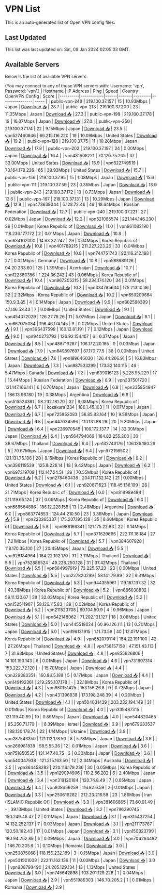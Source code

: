 # VPN List

This is an auto-generated list of Open VPN config files.

## Last Updated

This list was last updated on: Sat, 06 Jan 2024 02:05:33 GMT.

## Available Servers

Below is the list of available VPN servers:

(You may connect to any of these VPN servers with: Username: 'vpn', Password: 'vpn'.)
| Hostname | IP Address | Ping | Speed | Country | OpenVPN Config | Score |
|----------|------------|------|-------|---------|----------------| ----- |
| public-vpn-248 | 219.100.37.157 | 15 | 10.93Mbps | Japan | [Download 📥](./configs/server_0_JP.ovpn) | 28.7 |
| public-vpn-213 | 219.100.37.200 | 23 | 11.35Mbps | Japan | [Download 📥](./configs/server_1_JP.ovpn) | 27.3 |
| public-vpn-198 | 219.100.37.178 | 19 | 16.07Mbps | Japan | [Download 📥](./configs/server_2_JP.ovpn) | 27.0 |
| public-vpn-250 | 219.100.37.174 | 22 | 9.15Mbps | Japan | [Download 📥](./configs/server_3_JP.ovpn) | 23.5 |
| vpn527460946 | 66.215.116.220 | 19 | 10.09Mbps | United States | [Download 📥](./configs/server_4_US.ovpn) | 19.2 |
| public-vpn-128 | 219.100.37.75 | 11 | 10.28Mbps | Japan | [Download 📥](./configs/server_5_JP.ovpn) | 17.8 |
| public-vpn-202 | 219.100.37.197 | 24 | 0.00Mbps | Japan | [Download 📥](./configs/server_6_JP.ovpn) | 16.4 |
| vpn481608221 | 70.120.75.205 | 37 | 33.00Mbps | United States | [Download 📥](./configs/server_7_US.ovpn) | 15.9 |
| vpn622749519 | 73.164.179.226 | 65 | 39.93Mbps | United States | [Download 📥](./configs/server_8_US.ovpn) | 15.7 |
| public-vpn-156 | 219.100.37.95 | 15 | 1.08Mbps | Japan | [Download 📥](./configs/server_9_JP.ovpn) | 15.6 |
| public-vpn-111 | 219.100.37.59 | 23 | 0.35Mbps | Japan | [Download 📥](./configs/server_10_JP.ovpn) | 13.9 |
| public-vpn-243 | 219.100.37.172 | 10 | 0.73Mbps | Japan | [Download 📥](./configs/server_11_JP.ovpn) | 13.6 |
| public-vpn-167 | 219.100.37.131 | 13 | 10.29Mbps | Japan | [Download 📥](./configs/server_12_JP.ovpn) | 12.8 |
| vpn473639344 | 5.128.72.46 | 49 | 18.64Mbps | Russian Federation | [Download 📥](./configs/server_13_RU.ovpn) | 12.7 |
| public-vpn-240 | 219.100.37.221 | 27 | 0.02Mbps | Japan | [Download 📥](./configs/server_14_JP.ovpn) | 12.3 |
| vpn521065574 | 221.144.146.230 | 29 | 0.01Mbps | Korea Republic of | [Download 📥](./configs/server_15_KR.ovpn) | 11.0 |
| vpn961082190 | 118.236.177.172 | 2 | 0.01Mbps | Japan | [Download 📥](./configs/server_16_JP.ovpn) | 10.8 |
| vpn634102000 | 14.63.32.247 | 29 | 0.04Mbps | Korea Republic of | [Download 📥](./configs/server_17_KR.ovpn) | 10.8 |
| vpn401789215 | 211.227.223.26 | 33 | 0.04Mbps | Korea Republic of | [Download 📥](./configs/server_18_KR.ovpn) | 10.8 |
| vpn744751743 | 92.116.212.198 | 27 | 0.02Mbps | Germany | [Download 📥](./configs/server_19_DE.ovpn) | 10.8 |
| vpn588689126 | 94.20.233.60 | 125 | 1.39Mbps | Azerbaijan | [Download 📥](./configs/server_20_AZ.ovpn) | 10.7 |
| vpn122360356 | 1.224.36.242 | 43 | 0.06Mbps | Korea Republic of | [Download 📥](./configs/server_21_KR.ovpn) | 10.4 |
| vpn967205215 | 58.234.174.120 | 34 | 0.01Mbps | Korea Republic of | [Download 📥](./configs/server_22_KR.ovpn) | 10.3 |
| vpn334785634 | 175.213.10.36 | 32 | 2.32Mbps | Korea Republic of | [Download 📥](./configs/server_23_KR.ovpn) | 10.2 |
| vpn650209664 | 150.9.3.85 | 4 | 0.14Mbps | Japan | [Download 📥](./configs/server_24_JP.ovpn) | 9.9 |
| vpn802568399 | 47.146.53.43 | 7 | 0.08Mbps | United States | [Download 📥](./configs/server_25_US.ovpn) | 9.1 |
| vpn454072029 | 126.27.79.26 | 11 | 5.07Mbps | Japan | [Download 📥](./configs/server_26_JP.ovpn) | 9.1 |
| vpn867075084 | 198.46.174.145 | 9 | 0.02Mbps | United States | [Download 📥](./configs/server_27_US.ovpn) | 9.1 |
| vpn396437599 | 160.13.81.191 | 7 | 0.12Mbps | Japan | [Download 📥](./configs/server_28_JP.ovpn) | 9.0 |
| vpn940273793 | 126.92.154.107 | 6 | 0.37Mbps | Japan | [Download 📥](./configs/server_29_JP.ovpn) | 8.5 |
| vpn486719287 | 106.172.20.165 | 9 | 0.03Mbps | Japan | [Download 📥](./configs/server_30_JP.ovpn) | 7.9 |
| vpn849597697 | 67.170.77.5 | 38 | 0.00Mbps | United States | [Download 📥](./configs/server_31_US.ovpn) | 7.6 |
| vpn189646030 | 126.44.206.91 | 5 | 16.83Mbps | Japan | [Download 📥](./configs/server_32_JP.ovpn) | 7.3 |
| vpn987533299 | 173.32.140.115 | 46 | 5.47Mbps | Canada | [Download 📥](./configs/server_33_CA.ovpn) | 7.2 |
| vpn639016123 | 5.228.95.229 | 17 | 16.44Mbps | Russian Federation | [Download 📥](./configs/server_34_RU.ovpn) | 6.9 |
| vpn337501720 | 131.147.166.141 | 6 | 6.76Mbps | Japan | [Download 📥](./configs/server_35_JP.ovpn) | 6.8 |
| vpn335854947 | 186.13.96.180 | 19 | 0.38Mbps | Argentina | [Download 📥](./configs/server_36_AR.ovpn) | 6.8 |
| vpn515524381 | 58.232.181.70 | 32 | 8.08Mbps | Korea Republic of | [Download 📥](./configs/server_37_KR.ovpn) | 6.7 |
| kozakura1234 | 180.1.45.103 | 11 | 0.07Mbps | Japan | [Download 📥](./configs/server_38_JP.ovpn) | 6.7 |
| vpn725852083 | 58.85.83.164 | 10 | 9.58Mbps | Japan | [Download 📥](./configs/server_39_JP.ovpn) | 6.5 |
| vpn447034596 | 110.131.88.28 | 20 | 9.30Mbps | Japan | [Download 📥](./configs/server_40_JP.ovpn) | 6.4 |
| vpn226970545 | 106.172.137.7 | 14 | 32.30Mbps | Japan | [Download 📥](./configs/server_41_JP.ovpn) | 6.4 |
| vpn564794066 | 184.82.255.200 | 30 | 38.67Mbps | Thailand | [Download 📥](./configs/server_42_TH.ovpn) | 6.4 |
| vpn132743176 | 106.136.180.29 | 5 | 70.67Mbps | Japan | [Download 📥](./configs/server_43_JP.ovpn) | 6.4 |
| vpn972198502 | 121.131.75.106 | 28 | 8.15Mbps | Korea Republic of | [Download 📥](./configs/server_44_KR.ovpn) | 6.2 |
| vpn396119539 | 125.8.229.14 | 18 | 9.42Mbps | Japan | [Download 📥](./configs/server_45_JP.ovpn) | 6.2 |
| vpn697319709 | 112.147.24.51 | 39 | 70.55Mbps | Korea Republic of | [Download 📥](./configs/server_46_KR.ovpn) | 6.2 |
| vpn278460438 | 204.111.132.142 | 21 | 0.00Mbps | United States | [Download 📥](./configs/server_47_US.ovpn) | 6.1 |
| vpn920671623 | 118.45.136.109 | 26 | 21.71Mbps | Korea Republic of | [Download 📥](./configs/server_48_KR.ovpn) | 6.0 |
| vpn818989484 | 211.119.65.124 | 37 | 0.06Mbps | Korea Republic of | [Download 📥](./configs/server_49_KR.ovpn) | 6.0 |
| vpn568564886 | 186.12.228.155 | 13 | 2.48Mbps | Argentina | [Download 📥](./configs/server_50_AR.ovpn) | 6.0 |
| vpn863774853 | 124.44.210.50 | 23 | 3.38Mbps | Japan | [Download 📥](./configs/server_51_JP.ovpn) | 5.9 |
| vpn223265337 | 175.207.195.128 | 35 | 8.60Mbps | Korea Republic of | [Download 📥](./configs/server_52_KR.ovpn) | 5.8 |
| vpn988166341 | 121.175.22.83 | 22 | 9.14Mbps | Korea Republic of | [Download 📥](./configs/server_53_KR.ovpn) | 5.7 |
| vpn371629666 | 222.111.18.184 | 27 | 7.21Mbps | Korea Republic of | [Download 📥](./configs/server_54_KR.ovpn) | 5.7 |
| vpn384607928 | 119.170.35.100 | 27 | 20.45Mbps | Japan | [Download 📥](./configs/server_55_JP.ovpn) | 5.5 |
| vpn928184964 | 184.22.102.170 | 31 | 3.11Mbps | Thailand | [Download 📥](./configs/server_56_TH.ovpn) | 5.5 |
| vpn752886524 | 49.228.250.128 | 31 | 37.42Mbps | Thailand | [Download 📥](./configs/server_57_TH.ovpn) | 5.5 |
| vpn684997919 | 73.225.57.23 | 23 | 0.00Mbps | United States | [Download 📥](./configs/server_58_US.ovpn) | 5.5 |
| vpn227820299 | 58.141.79.89 | 32 | 9.31Mbps | Korea Republic of | [Download 📥](./configs/server_59_KR.ovpn) | 5.3 |
| vpn944355961 | 119.197.137.32 | 32 | 40.38Mbps | Korea Republic of | [Download 📥](./configs/server_60_KR.ovpn) | 5.2 |
| vpn866038882 | 59.11.120.67 | 38 | 32.03Mbps | Korea Republic of | [Download 📥](./configs/server_61_KR.ovpn) | 5.2 |
| vpn152511907 | 58.126.115.83 | 39 | 0.02Mbps | Korea Republic of | [Download 📥](./configs/server_62_KR.ovpn) | 5.2 |
| vpn211523708 | 60.104.50.9 | 4 | 0.96Mbps | Japan | [Download 📥](./configs/server_63_JP.ovpn) | 5.1 |
| vpn642148062 | 71.202.131.127 | 18 | 3.08Mbps | United States | [Download 📥](./configs/server_64_US.ovpn) | 5.0 |
| vpn445518024 | 60.96.126.111 | 13 | 0.20Mbps | Japan | [Download 📥](./configs/server_65_JP.ovpn) | 5.0 |
| vpn196131915 | 1.11.73.58 | 40 | 12.07Mbps | Korea Republic of | [Download 📥](./configs/server_66_KR.ovpn) | 4.9 |
| vpn652079114 | 184.22.191.100 | 42 | 27.26Mbps | Thailand | [Download 📥](./configs/server_67_TH.ovpn) | 4.8 |
| vpn758157158 | 47.151.43.113 | 7 | 31.63Mbps | United States | [Download 📥](./configs/server_68_US.ovpn) | 4.8 |
| vpn855826806 | 14.101.193.143 | 6 | 0.01Mbps | Japan | [Download 📥](./configs/server_69_JP.ovpn) | 4.6 |
| vpn731807314 | 153.222.72.120 | - | 15.70Mbps | Japan | [Download 📥](./configs/server_70_JP.ovpn) | 4.4 |
| vpn329383351 | 160.86.5.188 | 5 | 0.17Mbps | Japan | [Download 📥](./configs/server_71_JP.ovpn) | 4.4 |
| vpn149192361 | 219.255.107.178 | - | 32.18Mbps | Korea Republic of | [Download 📥](./configs/server_72_KR.ovpn) | 4.3 |
| vpn980151425 | 153.156.26.8 | 9 | 0.72Mbps | Japan | [Download 📥](./configs/server_73_JP.ovpn) | 4.2 |
| vpn431396938 | 173.198.248.39 | 4 | 0.20Mbps | United States | [Download 📥](./configs/server_74_US.ovpn) | 4.1 |
| vpn504031439 | 203.232.194.149 | 31 | 0.01Mbps | Korea Republic of | [Download 📥](./configs/server_75_KR.ovpn) | 4.0 |
| vpn335487315 | 121.119.40.89 | 19 | 0.89Mbps | Japan | [Download 📥](./configs/server_76_JP.ovpn) | 4.0 |
| vpn544820465 | 85.250.71.170 | - | 8.39Mbps | Israel | [Download 📥](./configs/server_77_IL.ovpn) | 3.9 |
| vpn679683537 | 188.130.178.74 | 22 | 1.14Mbps | Ukraine | [Download 📥](./configs/server_78_UA.ovpn) | 3.9 |
| vpn287543350 | 121.113.178.50 | 8 | 5.78Mbps | Japan | [Download 📥](./configs/server_79_JP.ovpn) | 3.6 |
| vpn266981838 | 58.5.55.36 | 12 | 0.01Mbps | Japan | [Download 📥](./configs/server_80_JP.ovpn) | 3.6 |
| vpn751850535 | 131.147.40.75 | 3 | 0.30Mbps | Japan | [Download 📥](./configs/server_81_JP.ovpn) | 3.6 |
| vpn540047938 | 121.215.163.50 | 12 | 2.34Mbps | Australia | [Download 📥](./configs/server_82_AU.ovpn) | 3.5 |
| vpn364458282 | 220.116.179.236 | 30 | 0.05Mbps | Korea Republic of | [Download 📥](./configs/server_83_KR.ovpn) | 3.5 |
| vpn129094906 | 110.2.56.202 | 6 | 2.40Mbps | Japan | [Download 📥](./configs/server_84_JP.ovpn) | 3.4 |
| vpn319120184 | 120.74.8.49 | 7 | 0.65Mbps | Japan | [Download 📥](./configs/server_85_JP.ovpn) | 3.4 |
| vpn808659259 | 116.82.6.59 | 2 | 0.01Mbps | Japan | [Download 📥](./configs/server_86_JP.ovpn) | 3.3 |
| vpn250616282 | 212.23.216.58 | 23 | 1.86Mbps | Iran (ISLAMIC Republic Of) | [Download 📥](./configs/server_87_IR.ovpn) | 3.3 |
| vpn381606865 | 73.60.91.49 | - | 39.13Mbps | United States | [Download 📥](./configs/server_88_US.ovpn) | 3.2 |
| vpn786290745 | 150.249.48.47 | 2 | 0.11Mbps | Japan | [Download 📥](./configs/server_89_JP.ovpn) | 3.1 |
| vpn315437254 | 14.132.252.137 | 7 | 0.03Mbps | Japan | [Download 📥](./configs/server_90_JP.ovpn) | 3.1 |
| vpn211173787 | 120.50.162.43 | 17 | 0.01Mbps | Japan | [Download 📥](./configs/server_91_JP.ovpn) | 3.1 |
| vpn150323799 | 180.94.252.89 | 6 | 0.09Mbps | Japan | [Download 📥](./configs/server_92_JP.ovpn) | 3.0 |
| vpn704294482 | 146.70.205.6 | 1 | 0.10Mbps | Romania | [Download 📥](./configs/server_93_RO.ovpn) | 3.0 |
| vpn250875068 | 118.156.232.189 | 3 | 0.15Mbps | Japan | [Download 📥](./configs/server_94_JP.ovpn) | 3.0 |
| vpn501501003 | 222.11.162.139 | 11 | 0.03Mbps | Japan | [Download 📥](./configs/server_95_JP.ovpn) | 3.0 |
| vpn938790490 | 24.205.129.134 | 13 | 1.13Mbps | United States | [Download 📥](./configs/server_96_US.ovpn) | 3.0 |
| vpn745642898 | 103.201.129.226 | 1 | 0.04Mbps | Japan | [Download 📥](./configs/server_97_JP.ovpn) | 2.9 |
| vpn551989303 | 146.70.205.2 | 1 | 0.01Mbps | Romania | [Download 📥](./configs/server_98_RO.ovpn) | 2.9 |
